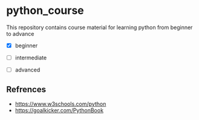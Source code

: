 # python_course
This repository contains course material for learning python from beginner to advance 

- [x] beginner
- [ ] intermediate
- [ ] advanced


## Refrences
* https://www.w3schools.com/python
* https://goalkicker.com/PythonBook
